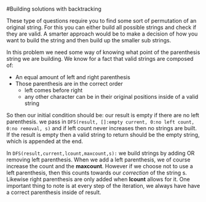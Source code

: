 #Building solutions with backtracking

These type of questions require you to find some sort of permutation of an
original string. For this you can either build all possible strings and check if
they are valid. A smarter approach would be to make a decision of how you want
to build the string and then build up the smaller sub strings.

In this problem we need some way of knowing what point of the parenthesis string
we are building. We know for a fact that valid strings are composed of:

* An equal amount of left and right parenthesis
* Those parenthesis are in the correct order
  * left comes before right
  * any other character can be in their original positions inside of a valid string

So then our initial condition should be: our result is empty if there are no left
parenthesis. we pass in `DFS(result, []:empty current, 0:no left count, 0:no removal, s)`
and if left count never increases then no strings are built. If the result is empty
then a valid string to return should be the empty string, which is appended at the end.

In `DFS(result,current,lcount,maxcount,s):` we build strings by adding OR removing
left parenthesis. When we add a left parenthesis, we of course increase the count
and the **maxcount**. However if we choose not to use a left parenthesis, then this
counts towards our *correction* of the string s. Likewise right parenthesis are
only added when **lcount** allows for it. One important thing to note is at every
step of the iteration, we always have have a correct parenthesis inside of result. 
